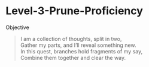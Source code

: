# Level-3-Prune-Proficiency

Objective

>I am a collection of thoughts, split in two,  
>Gather my parts, and I’ll reveal something new.  
>In this quest, branches hold fragments of my say,  
>Combine them together and clear the way.

